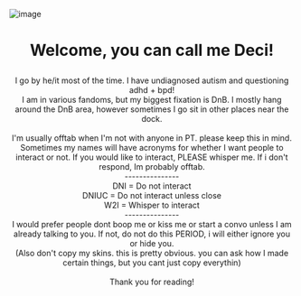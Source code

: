 ![image](https://github.com/INDIGNANCY/INDIGNANCY/assets/175076888/d8c9836d-ab21-468b-bdd2-097c7d4ca07e)
# <p align="center"> Welcome, you can call me Deci! <br />
<p align="center"> I go by he/it most of the time. I have undiagnosed autism and questioning adhd + bpd! <br />
I am in various fandoms, but my biggest fixation is DnB. I mostly hang around the DnB area, however sometimes I go sit in other places near the dock. <br />
  <br />
I'm usually offtab when I'm not with anyone in PT. please keep this in mind. <br />
Sometimes my names will have acronyms for whether I want people to interact or not. If you would like to interact, PLEASE whisper me. If i don't respond, Im probably offtab. <br />
  --------------- <br />
DNI = Do not interact <br />
DNIUC = Do not interact unless close <br />
W2I = Whisper to interact <br />
  --------------- <br />
I would prefer people dont boop me or kiss me or start a convo unless I am already talking to you. If not, do not do this PERIOD, i  will either ignore you or hide you. <br />
(Also don't copy my skins. this is pretty obvious. you can ask how I made certain things, but you cant just copy everythin) <br />
<br />
Thank you for reading!
